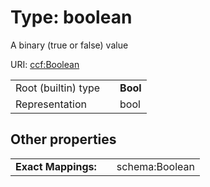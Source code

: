 
# Type: boolean


A binary (true or false) value

URI: [ccf:Boolean](http://purl.org/ccf/Boolean)

|  |  |  |
| --- | --- | --- |
| Root (builtin) type | | **Bool** |
| Representation | | bool |

## Other properties

|  |  |  |
| --- | --- | --- |
| **Exact Mappings:** | | schema:Boolean |

